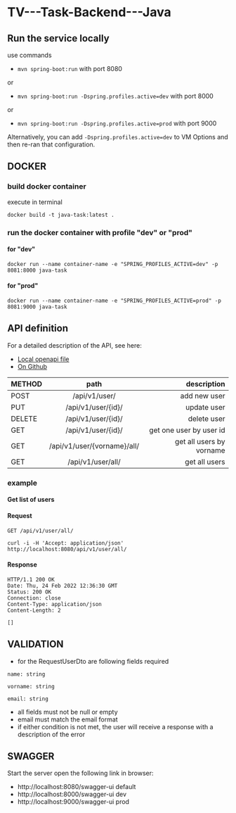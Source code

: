 # TV---Task-Backend---Java

## Run the service locally

use commands

- `mvn spring-boot:run`   with port 8080

or

- `mvn spring-boot:run -Dspring.profiles.active=dev`   with port 8000

or

- `mvn spring-boot:run -Dspring.profiles.active=prod`     with port 9000

Alternatively, you can add `-Dspring.profiles.active=dev` to VM Options and then re-ran that configuration.

## DOCKER

### build docker container

execute in terminal

`docker build -t java-task:latest .`

### run the docker container with profile "dev" or "prod"

#### for "dev"

`docker run --name container-name -e "SPRING_PROFILES_ACTIVE=dev" -p 8081:8000 java-task`

#### for "prod"

`docker run --name container-name -e "SPRING_PROFILES_ACTIVE=prod" -p 8081:9000 java-task`

## API definition

For a detailed description of the API, see here:

- [Local openapi file](api-docs/openapi.yaml)
- [On Github](https://github.com/Juergen-J/tv-task-backend-java/blob/main/api-docs/openapi.yml)


| METHOD |            path             |              description |
|--------|:---------------------------:|-------------------------:|
| POST   |        /api/v1/user/        |             add new user |
| PUT    |     /api/v1/user/{id}/      |              update user |
| DELETE |     /api/v1/user/{id}/      |              delete user |
| GET    |     /api/v1/user/{id}/      |  get one user by user id |
| GET    | /api/v1/user/{vorname}/all/ | get all users by vorname |
| GET    |      /api/v1/user/all/      |            get all users |

### example

#### Get list of users

#### Request

`GET /api/v1/user/all/`

    curl -i -H 'Accept: application/json' http://localhost:8080/api/v1/user/all/

#### Response

    HTTP/1.1 200 OK
    Date: Thu, 24 Feb 2022 12:36:30 GMT
    Status: 200 OK
    Connection: close
    Content-Type: application/json
    Content-Length: 2

    []

## VALIDATION

- for the RequestUserDto are following fields required

``name: string`` 

``vorname: string``

``email: string``

- all fields must not be null or empty
- email must match the email format
- if either condition is not met, the user will receive a response with a description of the error


## SWAGGER

Start the server open the following link in browser:

- http://localhost:8080/swagger-ui  default
- http://localhost:8000/swagger-ui  dev
- http://localhost:9000/swagger-ui  prod



